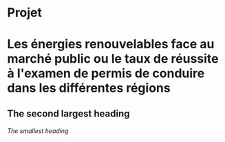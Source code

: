 # Projet

# Les énergies renouvelables face au marché public ou le taux de réussite à l'examen de permis de conduire dans les différentes régions

## The second largest heading

###### The smallest heading
